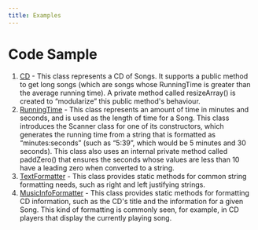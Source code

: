 ```yaml
---
title: Examples
---
```

# Code Sample

1. [CD](CD.md) - This class represents a CD of Songs. It supports a public method to get long songs (which are songs whose RunningTime is greater than the average running time). A private method called resizeArray() is created to “modularize” this public method's behaviour.
2. [RunningTime](RunningTime.md) - This class represents an amount of time in minutes and seconds, and is used as the length of time for a Song. This class introduces the Scanner class for one of its constructors, which generates the running time from a string that is formatted as “minutes:seconds” (such as “5:39”, which would be 5 minutes and 30 seconds).
This class also uses an internal private method called paddZero()  that ensures the seconds whose values are less than 10 have a leading zero when converted to a string.
3. [TextFormatter](TextFormatter.md) - This class provides static methods for common string formatting needs, such as right and left justifying strings.
4. [MusicInfoFormatter](MusicInfoFormatter.md) - This class provides static methods for formatting CD information, such as the CD's title and the information for a given Song. This kind of formatting is commonly seen, for example, in CD players that display the currently playing song.
